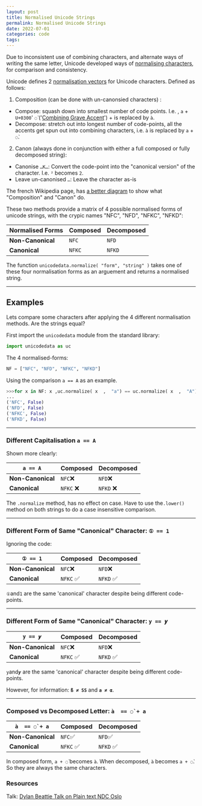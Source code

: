 ```yaml
---
layout: post
title: Normalised Unicode Strings
permalink: Normalised Unicode Strings
date: 2022-07-01
categories: code
tags:
---
```



Due to inconsistent use of combining characters, and alternate ways of  writing the same letter, Unicode developed ways of [normalising characters](https://en.wikipedia.org/wiki/Unicode_equivalence#Normalization), for comparison and consistency.

Unicode defines 2 [normalisation vectors](https://youtu.be/_mZBa3sqTrI?t=2081) for Unicode characters. Defined as follows:

1. Composition (can be done with un-canonsied characters) :

- Compose: squash down into smallest number of code points. I.e. , `a` + `U+0300`' `◌̀` ('[Combining Grave Accent](https://en.wikipedia.org/wiki/%CC%80)') +  is replaced by `à`.
- Decompose: stretch out into longest number of code-points, all the accents get spun out into combining characters, i.e. `à` is replaced by  `a` + `◌̀`.

2. Canon (always done in conjunction with either a full composed or fully decomposed string):

- Canonise `…K…`: Convert the code-point into the "canonical version" of the character. I.e. `²` becomes `2`.
- Leave un-canonised `…`:  Leave the character as-is

The french Wikipedia page, has [a better diagram](https://fr.wikipedia.org/wiki/Normalisation_Unicode) to show what "Composition" and "Canon" do.

These two methods provide a matrix of 4 possible normalised forms of unicode strings, with the crypic names "NFC", "NFD", "NFKC", "NFKD":

 Normalised Forms |Composed | Decomposed
-|-|-
__Non-Canonical__ | `NFC` | `NFD`
__Canonical__ | `NFKC` | `NFKD`

The function `unicodedata.normalize( "form", "string" )` takes one of these four normalisation forms as an arguement and returns a normalised string.

***

## Examples

Lets compare some characters after applying the 4 different normalisation methods. Are the strings equal?

First import the `unicodedata` module from the standard library:

```python
import unicodedata as uc
```

The 4 normalised-forms:

```python
NF = ["NFC", "NFD", "NFKC", "NFKD"]
```

Using the comparison `a == A` as an example.

```python
>>>for x in NF: x ,uc.normalize( x  ,  "a") == uc.normalize( x  ,  "A")
...
('NFC', False)
('NFD', False)
('NFKC', False)
('NFKD', False)
```

***

### Different Capitalisation `a == A`

Shown more clearly:

 __`a == A`__ |Composed | Decomposed
-|-|-
__Non-Canonical__ | `NFC`❌ | `NFD`❌
__Canonical__ | `NFKC` ❌ | `NFKD` ❌

The `.normalize` method, has no effect on case. Have to use the`.lower()` method on both strings to do a case insensitive comparison.

***

### Different Form of Same "Canonical" Character:   __`① == 1`__

Ignoring the code:

 __`① == 1`__ |Composed | Decomposed
-|-|-
__Non-Canonical__ | `NFC`❌ | `NFD`❌
__Canonical__ | `NFKC` ✅ | `NFKD` ✅

`①`and`1` are the same 'canonical' character despite being different code-points.

***

### Different Form of Same "Canonical" Character:    __`y == 𝒚`__

__`y == 𝒚`__ |Composed | Decomposed
-|-|-
__Non-Canonical__ | `NFC`❌ | `NFD`❌
__Canonical__ | `NFKC` ✅ | `NFKD` ✅

`y`and`𝒚` are the same 'canonical' character  despite being different code-points.

However, for information: __`ß ≠ SS`__ and __`a ≠ α`__.

***

### Composed vs Decomposed Letter:  `à  == ◌̀ + a`

__`à  == ◌̀ + a`__ |Composed | Decomposed
-|-|-
__Non-Canonical__ | `NFC`✅ | `NFD`✅
__Canonical__ | `NFKC` ✅| `NFKD` ✅

In composed form, `a + ◌̀`  becomes `à`.  When decomposed, `à` becomes `a + ◌̀`. So they are always the same characters.

### Resources

Talk: [Dylan Beattie Talk on Plain text NDC Oslo](https://youtu.be/_mZBa3sqTrI?t=2066)
